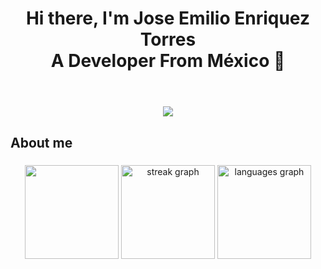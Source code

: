 <header>
  <h1 align="center">
       Hi there, I'm Jose Emilio Enriquez Torres <br/> A Developer From México  👋
  </h1>
</header>

<main>
  <section align="center">
    <img src="https://fastly.picsum.photos/id/175/1000/300.jpg?hmac=E93Abh6eMofxYVBOw2wNqSSGEF2eTW5R7V2Kd5dUlcw" />
  </section>
  
  ###
  <section>
    <h2>
      About me
    </h2>
  </section>
  

###

###

###
  <section align="center">
    <img src="https://github-readme-stats.vercel.app/api?username=Tlacuano&show_icons=true&theme=tokyonight" height="150" />
    <img src="https://streak-stats.demolab.com?user=Tlacuano&locale=en&mode=daily&theme=tokyonight&hide_border=false&border_radius=5" height="150" alt="streak graph"  />
    <img src="https://github-readme-stats.vercel.app/api/top-langs?username=Tlacuano&locale=en&hide_title=false&layout=compact&card_width=320&langs_count=5&theme=tokyonight&hide_border=false" height="150" alt="languages graph"  />
  </section>
</main>
 

